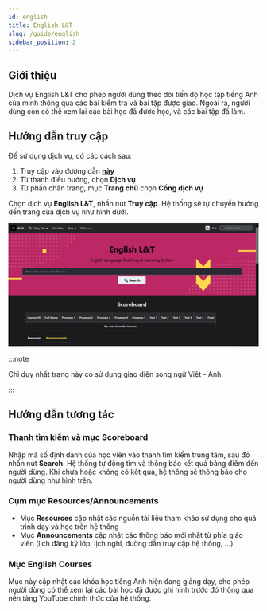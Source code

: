 ```yaml
---
id: english
title: English L&T
slug: /guide/english
sidebar_position: 2
---
```


## Giới thiệu

Dịch vụ English L&T cho phép người dùng theo dõi tiến độ học tập tiếng Anh của mình thông qua các bài kiểm tra và bài tập được giao. Ngoài ra, người dùng còn có thể xem lại các bài học đã được học, và các bài tập đã làm.

## Hướng dẫn truy cập

Để sử dụng dịch vụ, có các cách sau:

1. Truy cập vào đường dẫn [**này**](../../services)
2. Từ thanh điều hướng, chọn **Dịch vụ**
3. Từ phần chân trang, mục **Trang chủ** chọn **Cổng dịch vụ**

Chọn dịch vụ **English L&T**, nhấn nút **Truy cập**. Hệ thống sẽ tự chuyển hướng đến trang của dịch vụ như hình dưới.

![English](../../public/img/services/english.png)

:::note

Chỉ duy nhất trang này có sử dụng giao diện song ngữ Việt - Anh.

:::

## Hướng dẫn tương tác

### Thanh tìm kiếm và mục Scoreboard

Nhập mã số định danh của học viên vào thanh tìm kiếm trung tâm, sau đó nhấn nút **Search**. Hệ thống tự động tìm và thông báo kết quả bảng điểm đến người dùng. Khi chưa hoặc không có kết quả, hệ thống sẽ thông báo cho người dùng như hình trên.

### Cụm mục Resources/Announcements

- Mục **Resources** cập nhật các nguồn tài liệu tham khảo sử dụng cho quá trình dạy và học trên hệ thống
- Mục **Announcements** cập nhật các thông báo mới nhất từ phía giáo viên (lịch đăng ký lớp, lịch nghỉ, đường dẫn truy cập hệ thống, ...)

### Mục English Courses

Mục này cập nhật các khóa học tiếng Anh hiện đang giảng dạy, cho phép người dùng có thể xem lại các bài học đã được ghi hình trước đó thông qua nền tảng YouTube chính thức của hệ thống.
